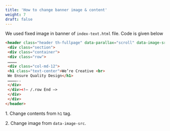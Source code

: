 ```yaml
---
title: 'How to change banner image & content'
weight: 7
draft: false
---
```

We used fixed image in banner of `index-text.html` file. Code is given below

```html
<header class="header th-fullpage" data-parallax="scroll" data-image-src="img/header\_bg/banner-img.jpg">
 <div class="section">
 <div class="container">
 <div class="row">
 …………  
 <div class="col-md-12">
 <h1 class="text-center">We’re Creative <br>
 We Ensure Quality Design</h1>
 …………..  
 </div>
 </div><!– /.row End –>
 </div>
 </div>
</header>
```

1\. Change contents from `h1` tag.

2\. Change image from `data-image-src`.